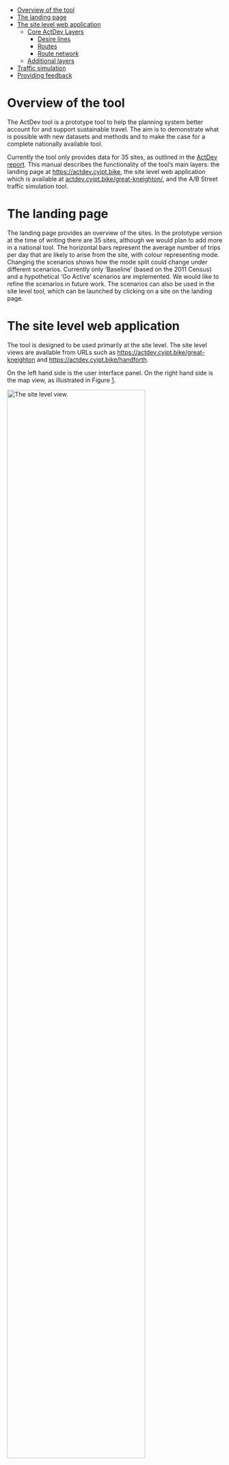 -   [Overview of the tool](#overview-of-the-tool)
-   [The landing page](#the-landing-page)
-   [The site level web application](#the-site-level-web-application)
    -   [Core ActDev Layers](#core-actdev-layers)
        -   [Desire lines](#desire-lines)
        -   [Routes](#routes)
        -   [Route network](#route-network)
    -   [Additional layers](#additional-layers)
-   [Traffic simulation](#traffic-simulation)
-   [Providing feedback](#providing-feedback)

# Overview of the tool

The ActDev tool is a prototype tool to help the planning system better
account for and support sustainable travel. The aim is to demonstrate
what is possible with new datasets and methods and to make the case for
a complete nationally available tool.

Currently the tool only provides data for 35 sites, as outlined in the
[ActDev report](https://actdev.cyipt.bike/report/). This manual
describes the functionality of the tool’s main layers: the landing page
at <https://actdev.cyipt.bike>, the site level web application which is
available at
[actdev.cyipt.bike/great-kneighton/](https://actdev.cyipt.bike/great-kneighton/),
and the A/B Street traffic simulation tool.

# The landing page

The landing page provides an overview of the sites. In the prototype
version at the time of writing there are 35 sites, although we would
plan to add more in a national tool. The horizontal bars represent the
average number of trips per day that are likely to arise from the site,
with colour representing mode. Changing the scenarios shows how the mode
split could change under different scenarios. Currently only ‘Baseline’
(based on the 2011 Census) and a hypothetical ‘Go Active’ scenarios are
implemented. We would like to refine the scenarios in future work. The
scenarios can also be used in the site level tool, which can be launched
by clicking on a site on the landing page.

# The site level web application

The tool is designed to be used primarily at the site level. The site
level views are available from URLs such as
<https://actdev.cyipt.bike/great-kneighton> and
<https://actdev.cyipt.bike/handforth>.

On the left hand side is the user interface panel. On the right hand
side is the map view, as illustrated in Figure
<a href="#fig:panels">1</a>.

<img src="https://user-images.githubusercontent.com/1825120/110693965-f4390600-81df-11eb-8d7a-c37ea0e23f1f.png" alt="The site level view." width="80%" />
<p class="caption">
Figure 1: The site level view.
</p>

Key elements in the user interface panel are:

-   The **site name and description** text in the top left provides
    information on number of dwellings from planning application data
    and the average (median) commute distance for people in the
    surrounding area based on the 2011 Census, a reasonable proxy for
    likely commute distances for future residents unless the site comes
    with substantial on-site employment opportunities.
-   The **scenario button** is used to show how travel patterns could
    change. Clicking the toggle changes the travel behaviour graph to
    show how walking and cycling could grow under a scenario of high
    active travel (see report for details).
-   

## Core ActDev Layers

### Desire lines

![](https://user-images.githubusercontent.com/1825120/110680868-0d868600-81d1-11eb-9342-62461b222b60.png)
The desire lines layer shows the shortest path between origins on the
site and destinations. The layer can be selected by clicking on the
‘Desire lines’ toggle in the left panel.

The purpose of the layer is to highlight the kind of trips people who
live on the site may want to make. Currently the desire lines only
include 2 types of trip:

-   Commuting trips from the 2011 Census
-   Trips to the nearest town

In future work we plan to increase the number of trip types represented
in the desire line and other travel layers. The other travel layers,
which are based on the desire lines, are the Routes and Route network
layers.

### Routes

The Routes layer shows routes to destinations represented in the desire
lines layer. There are a number of route options shown in the Routes
drop-down menu:

![](https://user-images.githubusercontent.com/1825120/110682147-876b3f00-81d2-11eb-96e9-b86203ec250e.png)
- Walking routes, showing likely walking routes according an online
routing service - Cycling - quiet, showing routes that take off road
paths and avoid busy roads wherever possible - Cycling - balanced,
showing cycling routes from CycleStreets which aim to find a balance
between speed and quietness - Cycling - fast, direct routes from
CycleStreets

### Route network

The route network shows the same data as the route information but at
the level of individual segments which are typically only a dozen or so
meters in length. The purpose of this layer is to highlight areas on the
network that may have high active travel volumes and places where
interventions may be needed to enable walking and cycling away from busy
roads. This use is well illustrated by comparing the route networks for
Great Kneighton, which has good walking and cycling infrastructure going
to the nearest town vs Handforth, which is surrounded by busy roads, as
illustrated in Figure <a href="#fig:rnet">2</a> below.

<img src="https://user-images.githubusercontent.com/1825120/110683382-d9f92b00-81d3-11eb-9ec4-8ac745637762.png" alt="Route network layer for sites Great Kneighton (left) and Handforth (right). Note the predominance of relatively quiet and therefore more cyclable routes in Great Kneighton in blue vs the busy routes that may deter people from walking and particularly cycling on key parts of the route network leading to key destinations in Handforth." width="45%" /><img src="https://user-images.githubusercontent.com/1825120/110683635-27759800-81d4-11eb-83c3-6e5b4ddf224d.png" alt="Route network layer for sites Great Kneighton (left) and Handforth (right). Note the predominance of relatively quiet and therefore more cyclable routes in Great Kneighton in blue vs the busy routes that may deter people from walking and particularly cycling on key parts of the route network leading to key destinations in Handforth." width="45%" />
<p class="caption">
Figure 2: Route network layer for sites Great Kneighton (left) and
Handforth (right). Note the predominance of relatively quiet and
therefore more cyclable routes in Great Kneighton in blue vs the busy
routes that may deter people from walking and particularly cycling on
key parts of the route network leading to key destinations in Handforth.
</p>

## Additional layers

# Traffic simulation

Moving around the map in A/B Street works the same as other typical web
maps: click and drag to pan, and zoom with your mouse’s scroll wheel or
touchpad. The view becomes more detailed when you zoom in, showing
individual lanes, intersections, and agents. You can click on these
object to get more information and interact with them.

The simulation starts at 8am, running at 30x real-time speed. The
top-left panel lets you pause, change simulation speed, jump to a
particular time, or rewind to midnight. When you hover over any button,
keyboard shortcuts are shown. Pausing/resuming using the spacebar key is
particularly useful. The color scheme switches automatically at 6am and
6pm to reflect day and night.

The top-right panel lets you switch between the Baseline and Go Active
scenarios. These control the mode split of the people living in the
site. By default, only site residents are simulated, but you can enable
background traffic to simulate people living in the rest of the map and
just outside the map boundaries. This background traffic is synthesized
from 2011 census data.

The top-right panel also has shortcuts for some of the most interesting
tools. You can follow an individual person, which you can also manage by
zooming in and clicking on anybody. You can also open a layer showing
the walking and cycling activity around the map, to determine which
roads are most used by different groups of people. The cycling activity
layer breaks down throughput by roads with some sort of bike-only lane
and not, so you can find areas where bikes may be interacting with cars.
The bottom-right panel has buttons to explore more layers and examine
more data about aggregate trip patterns.

You don’t just passively watch the simulation in A/B Street unfold; you
can modify roads and intersections to try to mitigate some observed
problem. Click edit map in the top-right panel, then zoom in and click
on an individual lane or intersection. You can transform a single lane’s
type, toggling between a general-purpose travel lane, a bike-only lane,
a bus-only lane, street parking (though parking is disabled for the
ActDev simulations), or close the lane for construction. You can also
reverse the direction of a lane, implement traffic calming measures to
control speed, and define low-traffic neighborhoods that don’t allow
through-traffic. Note that changing the width of roads or number of
lanes is not yet supported. Even if a two-way cycletrack would
physically fit in the space that one driving lane takes, you cannot yet
model this type of change. This is future work.

For intersections, you can toggle stop signs to control which road has
right-of-way, and modify traffic signals in great detail, adjusting
timing and changing the movements protected and permitted by each stage
of the signal.

The simulations in A/B Street are deterministic, given the same traffic
scenario and set of map edits. This means that when you make a few edits
to the map, you can precisely compare the effects on individual people
and in aggregate. Once you’re running the simulation with some map
edits, clicking individual people, roads, intersections, and checking
the trip aggregates in the “more data” section will show a comparison
with the baseline of no map edits. Note that mode choice does not change
as a function of your edits; as many people will continue to drive, no
matter how much you improve the bike network. You can use the baseline
and go active scenarios to compare mode shift.

As a final hint, if you are using A/B Street a fair bit and want to
reduce loading times, you can [download and
install](https://a-b-street.github.io/docs/howto/index.html) the
software instead of running it in your web browser. It runs much faster
natively and does not need to constantly download new files. Once you
install it, you need to opt into downloading data for the UK sites
you’re interested in.

# Providing feedback
